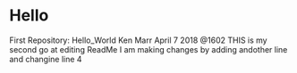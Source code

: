 # Hello
First Repository:  Hello_World
Ken Marr
April 7 2018  @1602
THIS is my second go at editing ReadMe
I am making changes by adding andother line and changine line 4
